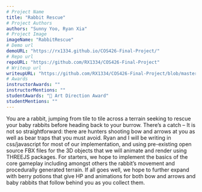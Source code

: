 ```yaml
---
# Project Name
title: "Rabbit Rescue"
# Project Authors
authors: "Sunny Yoo, Ryan Xia"
# Project Image
imageName: "RabbitRescue"
# Demo url
demoURL: "https://rx1334.github.io/COS426-Final-Project/"
# Repo url
repoURL: "https://github.com/RX1334/COS426-Final-Project"
# Writeup url
writeupURL: "https://github.com/RX1334/COS426-Final-Project/blob/master/Final%20Report.pdf"
# Awards
instructorAwards: ""
instructorMentions: ""
studentAwards: "🎨 Art Direction Award"
studentMentions: ""
---
```

You are a rabbit, jumping from tile to tile across a terrain seeking to rescue your baby rabbits before heading back to your burrow. There’s a catch – It is not so straightforward: there are hunters shooting bow and arrows at you as well as bear traps that you must avoid. Ryan and I will be writing in css/javascript for most of our implementation, and using pre-existing open source FBX files for the 3D objects that we will animate and render using THREEJS packages. For starters, we hope to implement the basics of the core gameplay including amongst others the rabbit’s movement and procedurally generated terrain. If all goes well, we hope to further expand with berry potions that give HP and animations for both bow and arrows and baby rabbits that follow behind you as you collect them.
